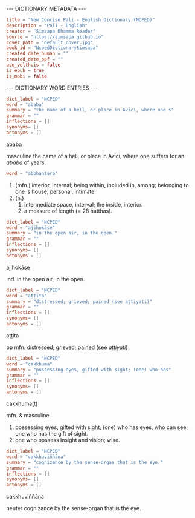 --- DICTIONARY METADATA ---

``` toml
title = "New Concise Pali - English Dictionary (NCPED)"
description = "Pali - English"
creator = "Simsapa Dhamma Reader"
source = "https://simsapa.github.io"
cover_path = "default_cover.jpg"
book_id = "NcpedDictionarySimsapa"
created_date_human = ""
created_date_opf = ""
use_velthuis = false
is_epub = true
is_mobi = false
```

--- DICTIONARY WORD ENTRIES ---

``` toml
dict_label = "NCPED"
word = "ababa"
summary = "the name of a hell, or place in Avīci, where one s"
grammar = ""
inflections = []
synonyms= []
antonyms = []
```

ababa

masculine the name of a hell, or place in Avīci, where one suffers for an *ababa* of years.

``` toml
word = "abbhantara"
```

1. (mfn.) interior, internal; being within, included in, among; belonging to one ‘s house, personal, intimate.
2. (n.)
   1. intermediate space, interval; the inside, interior.
   2. a measure of length (= 28 hatthas).

``` toml
dict_label = "NCPED"
word = "ajjhokāse"
summary = "in the open air, in the open."
grammar = ""
inflections = []
synonyms= []
antonyms = []
```

ajjhokāse

ind. in the open air, in the open.

``` toml
dict_label = "NCPED"
word = "aṭṭita"
summary = "distressed; grieved; pained (see aṭṭiyati)"
grammar = ""
inflections = []
synonyms= []
antonyms = []
```

aṭṭita

pp mfn. distressed; grieved; pained (see *[aṭṭiyati](/define/aṭṭiyati)*)

``` toml
dict_label = "NCPED"
word = "cakkhuma"
summary = "possessing eyes, gifted with sight; (one) who has"
grammar = ""
inflections = []
synonyms= []
antonyms = []
```

cakkhuma(t)

mfn. & masculine

1. possessing eyes, gifted with sight; (one) who has eyes, who can see; one who has the gift of sight.
2. one who possess insight and vision; wise.

``` toml
dict_label = "NCPED"
word = "cakkhuviññāṇa"
summary = "cognizance by the sense-organ that is the eye."
grammar = ""
inflections = []
synonyms= []
antonyms = []
```

cakkhuviññāṇa

neuter cognizance by the sense\-organ that is the eye.
